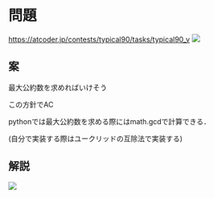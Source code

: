 # 問題
https://atcoder.jp/contests/typical90/tasks/typical90_v
![](https://pbs.twimg.com/media/EznMdfyUUAY_ERn?format=jpg&name=large)

## 案
最大公約数を求めればいけそう

この方針でAC

pythonでは最大公約数を求める際にはmath.gcdで計算できる．

(自分で実装する際はユークリッドの互除法で実装する)

## 解説
![](https://pbs.twimg.com/media/EzsVncrXoAYjQD0?format=jpg&name=large)